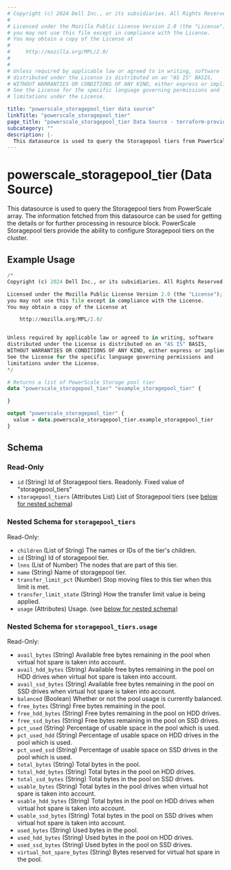 ```yaml
---
# Copyright (c) 2024 Dell Inc., or its subsidiaries. All Rights Reserved.
#
# Licensed under the Mozilla Public License Version 2.0 (the "License");
# you may not use this file except in compliance with the License.
# You may obtain a copy of the License at
#
#     http://mozilla.org/MPL/2.0/
#
#
# Unless required by applicable law or agreed to in writing, software
# distributed under the License is distributed on an "AS IS" BASIS,
# WITHOUT WARRANTIES OR CONDITIONS OF ANY KIND, either express or implied.
# See the License for the specific language governing permissions and
# limitations under the License.

title: "powerscale_storagepool_tier data source"
linkTitle: "powerscale_storagepool_tier"
page_title: "powerscale_storagepool_tier Data Source - terraform-provider-powerscale"
subcategory: ""
description: |-
  This datasource is used to query the Storagepool tiers from PowerScale array. The information fetched from this datasource can be used for getting the details or for further processing in resource block. PowerScale Storagepool tiers provide the ability to configure Storagepool tiers on the cluster.
---
```


# powerscale_storagepool_tier (Data Source)

This datasource is used to query the Storagepool tiers from PowerScale array. The information fetched from this datasource can be used for getting the details or for further processing in resource block. PowerScale Storagepool tiers provide the ability to configure Storagepool tiers on the cluster.

## Example Usage

```terraform
/*
Copyright (c) 2024 Dell Inc., or its subsidiaries. All Rights Reserved.

Licensed under the Mozilla Public License Version 2.0 (the "License");
you may not use this file except in compliance with the License.
You may obtain a copy of the License at

    http://mozilla.org/MPL/2.0/


Unless required by applicable law or agreed to in writing, software
distributed under the License is distributed on an "AS IS" BASIS,
WITHOUT WARRANTIES OR CONDITIONS OF ANY KIND, either express or implied.
See the License for the specific language governing permissions and
limitations under the License.
*/

# Returns a list of PowerScale Storage pool tier
data "powerscale_storagepool_tier" "example_storagepool_tier" {

}

output "powerscale_storagepool_tier" {
  value = data.powerscale_storagepool_tier.example_storagepool_tier
}
```

<!-- schema generated by tfplugindocs -->
## Schema

### Read-Only

- `id` (String) Id of Storagepool tiers. Readonly. Fixed value of "storagepool_tiers"
- `storagepool_tiers` (Attributes List) List of Storagepool tiers (see [below for nested schema](#nestedatt--storagepool_tiers))

<a id="nestedatt--storagepool_tiers"></a>
### Nested Schema for `storagepool_tiers`

Read-Only:

- `children` (List of String) The names or IDs of the tier's children.
- `id` (String) Id of storagepool tier.
- `lnns` (List of Number) The nodes that are part of this tier.
- `name` (String) Name of storagepool tier.
- `transfer_limit_pct` (Number) Stop moving files to this tier when this limit is met.
- `transfer_limit_state` (String) How the transfer limit value is being applied.
- `usage` (Attributes) Usage. (see [below for nested schema](#nestedatt--storagepool_tiers--usage))

<a id="nestedatt--storagepool_tiers--usage"></a>
### Nested Schema for `storagepool_tiers.usage`

Read-Only:

- `avail_bytes` (String) Available free bytes remaining in the pool when virtual hot spare is taken into account.
- `avail_hdd_bytes` (String) Available free bytes remaining in the pool on HDD drives when virtual hot spare is taken into account.
- `avail_ssd_bytes` (String) Available free bytes remaining in the pool on SSD drives when virtual hot spare is taken into account.
- `balanced` (Boolean) Whether or not the pool usage is currently balanced.
- `free_bytes` (String) Free bytes remaining in the pool.
- `free_hdd_bytes` (String) Free bytes remaining in the pool on HDD drives.
- `free_ssd_bytes` (String) Free bytes remaining in the pool on SSD drives.
- `pct_used` (String) Percentage of usable space in the pool which is used.
- `pct_used_hdd` (String) Percentage of usable space on HDD drives in the pool which is used.
- `pct_used_ssd` (String) Percentage of usable space on SSD drives in the pool which is used.
- `total_bytes` (String) Total bytes in the pool.
- `total_hdd_bytes` (String) Total bytes in the pool on HDD drives.
- `total_ssd_bytes` (String) Total bytes in the pool on SSD drives.
- `usable_bytes` (String) Total bytes in the pool drives when virtual hot spare is taken into account.
- `usable_hdd_bytes` (String) Total bytes in the pool on HDD drives when virtual hot spare is taken into account.
- `usable_ssd_bytes` (String) Total bytes in the pool on SSD drives when virtual hot spare is taken into account.
- `used_bytes` (String) Used bytes in the pool.
- `used_hdd_bytes` (String) Used bytes in the pool on HDD drives.
- `used_ssd_bytes` (String) Used bytes in the pool on SSD drives.
- `virtual_hot_spare_bytes` (String) Bytes reserved for virtual hot spare in the pool.